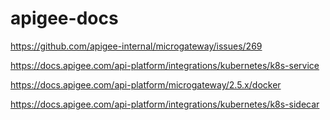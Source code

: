 # apigee-docs

https://github.com/apigee-internal/microgateway/issues/269

https://docs.apigee.com/api-platform/integrations/kubernetes/k8s-service

https://docs.apigee.com/api-platform/microgateway/2.5.x/docker

https://docs.apigee.com/api-platform/integrations/kubernetes/k8s-sidecar
